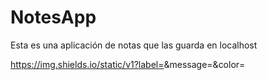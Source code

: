 # NotesApp
Esta es una aplicación de notas que las guarda en localhost


https://img.shields.io/static/v1?label=<LABEL>&message=<MESSAGE>&color=<COLOR>
